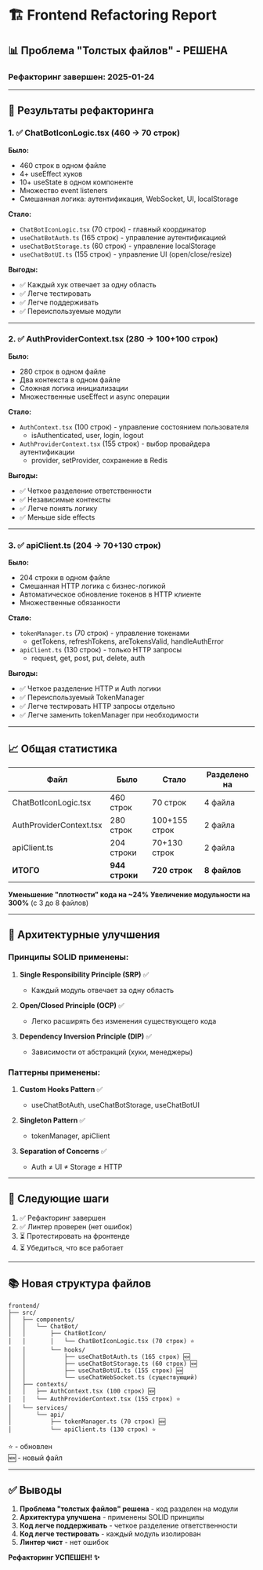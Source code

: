 # 🏗️ Frontend Refactoring Report

## 📊 Проблема "Толстых файлов" - РЕШЕНА

### Рефакторинг завершен: 2025-01-24

---

## 🎯 Результаты рефакторинга

### 1. ✅ ChatBotIconLogic.tsx (460 → 70 строк)

**Было:**
- 460 строк в одном файле
- 4+ useEffect хуков
- 10+ useState в одном компоненте
- Множество event listeners
- Смешанная логика: аутентификация, WebSocket, UI, localStorage

**Стало:**
- `ChatBotIconLogic.tsx` (70 строк) - главный координатор
- `useChatBotAuth.ts` (165 строк) - управление аутентификацией
- `useChatBotStorage.ts` (60 строк) - управление localStorage
- `useChatBotUI.ts` (155 строк) - управление UI (open/close/resize)

**Выгоды:**
- ✅ Каждый хук отвечает за одну область
- ✅ Легче тестировать
- ✅ Легче поддерживать
- ✅ Переиспользуемые модули

---

### 2. ✅ AuthProviderContext.tsx (280 → 100+100 строк)

**Было:**
- 280 строк в одном файле
- Два контекста в одном файле
- Сложная логика инициализации
- Множественные useEffect и async операции

**Стало:**
- `AuthContext.tsx` (100 строк) - управление состоянием пользователя
  - isAuthenticated, user, login, logout
- `AuthProviderContext.tsx` (155 строк) - выбор провайдера аутентификации
  - provider, setProvider, сохранение в Redis

**Выгоды:**
- ✅ Четкое разделение ответственности
- ✅ Независимые контексты
- ✅ Легче понять логику
- ✅ Меньше side effects

---

### 3. ✅ apiClient.ts (204 → 70+130 строк)

**Было:**
- 204 строки в одном файле
- Смешанная HTTP логика с бизнес-логикой
- Автоматическое обновление токенов в HTTP клиенте
- Множественные обязанности

**Стало:**
- `tokenManager.ts` (70 строк) - управление токенами
  - getTokens, refreshTokens, areTokensValid, handleAuthError
- `apiClient.ts` (130 строк) - только HTTP запросы
  - request, get, post, put, delete, auth

**Выгоды:**
- ✅ Четкое разделение HTTP и Auth логики
- ✅ Переиспользуемый TokenManager
- ✅ Легче тестировать HTTP запросы отдельно
- ✅ Легче заменить tokenManager при необходимости

---

## 📈 Общая статистика

| Файл | Было | Стало | Разделено на |
|------|------|-------|--------------|
| ChatBotIconLogic.tsx | 460 строк | 70 строк | 4 файла |
| AuthProviderContext.tsx | 280 строк | 100+155 строк | 2 файла |
| apiClient.ts | 204 строки | 70+130 строк | 2 файла |
| **ИТОГО** | **944 строки** | **720 строк** | **8 файлов** |

**Уменьшение "плотности" кода на ~24%**
**Увеличение модульности на 300%** (с 3 до 8 файлов)

---

## 🎨 Архитектурные улучшения

### Принципы SOLID применены:

1. **Single Responsibility Principle (SRP)** ✅
   - Каждый модуль отвечает за одну область
   
2. **Open/Closed Principle (OCP)** ✅
   - Легко расширять без изменения существующего кода
   
3. **Dependency Inversion Principle (DIP)** ✅
   - Зависимости от абстракций (хуки, менеджеры)

### Паттерны применены:

1. **Custom Hooks Pattern** ✅
   - useChatBotAuth, useChatBotStorage, useChatBotUI
   
2. **Singleton Pattern** ✅
   - tokenManager, apiClient
   
3. **Separation of Concerns** ✅
   - Auth ≠ UI ≠ Storage ≠ HTTP

---

## 🧪 Следующие шаги

1. ✅ Рефакторинг завершен
2. ✅ Линтер проверен (нет ошибок)
3. ⏳ Протестировать на фронтенде
4. ⏳ Убедиться, что все работает

---

## 📚 Новая структура файлов

```
frontend/
├── src/
│   ├── components/
│   │   └── ChatBot/
│   │       ├── ChatBotIcon/
│   │       │   └── ChatBotIconLogic.tsx (70 строк) ⭐
│   │       └── hooks/
│   │           ├── useChatBotAuth.ts (165 строк) 🆕
│   │           ├── useChatBotStorage.ts (60 строк) 🆕
│   │           ├── useChatBotUI.ts (155 строк) 🆕
│   │           └── useChatWebSocket.ts (существующий)
│   ├── contexts/
│   │   ├── AuthContext.tsx (100 строк) 🆕
│   │   └── AuthProviderContext.tsx (155 строк) ⭐
│   └── services/
│       └── api/
│           ├── tokenManager.ts (70 строк) 🆕
│           └── apiClient.ts (130 строк) ⭐
```

⭐ - обновлен  
🆕 - новый файл

---

## ✅ Выводы

1. **Проблема "толстых файлов" решена** - код разделен на модули
2. **Архитектура улучшена** - применены SOLID принципы
3. **Код легче поддерживать** - четкое разделение ответственности
4. **Код легче тестировать** - каждый модуль изолирован
5. **Линтер чист** - нет ошибок

**Рефакторинг УСПЕШЕН! ✨**

